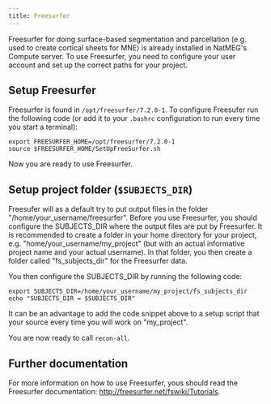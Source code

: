 ```yaml
---
title: Freesurfer
---
```


Freesurfer for doing surface-based segmentation and parcellation (e.g. used to create cortical sheets for MNE) is already installed in NatMEG's Compute server. To use Freesurfer, you need to configure your user account and set up the correct paths for your project.


## Setup Freesurfer

Freesurfer is found in `/opt/freesurfer/7.2.0-1`. To configure Freesufer run the following code (or add it to your `.bashrc` configuration to run every time you start a terminal):

````{bash}
export FREESURFER_HOME=/opt/freesurfer/7.2.0-1
source $FREESURFER_HOME/SetUpFreeSurfer.sh
````
Now you are ready to use Freesurfer.

## Setup project folder (`$SUBJECTS_DIR`)

Freesufer will as a default try to put output files in the folder "/home/your_username/freesurfer". Before you use Freesurfer, you should configure the SUBJECTS_DIR where the output files are put by Freesurfer. It is recommended to create a folder in your home directory for your project, e.g. "home/your_username/my_project" (but with an actual informative project name and your actual username). In that folder, you then create a folder called "fs_subjects_dir" for the Freesurfer data.

You then configure the SUBJECTS_DIR by running the following code:

````{bash}
export SUBJECTS_DIR=/home/your_username/my_project/fs_subjects_dir
echo "SUBJECTS_DIR = $SUBJECTS_DIR"
````
It can be an advantage to add the code snippet above to a setup script that your source every time you will work on "my_project".

You are now ready to call `recon-all`.

## Further documentation
For more information on how to use Freesurfer, yous should read the Freesurfer documentation: http://freesurfer.net/fswiki/Tutorials.
